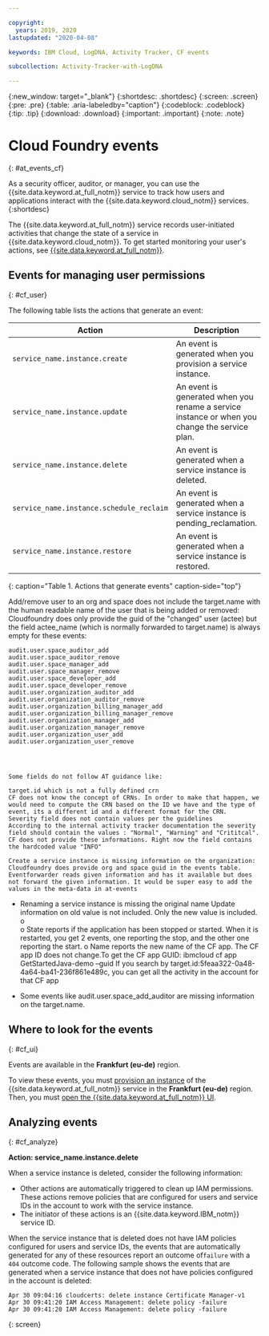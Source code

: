 ```yaml
---

copyright:
  years: 2019, 2020
lastupdated: "2020-04-08"

keywords: IBM Cloud, LogDNA, Activity Tracker, CF events

subcollection: Activity-Tracker-with-LogDNA

---
```


{:new_window: target="_blank"}
{:shortdesc: .shortdesc}
{:screen: .screen}
{:pre: .pre}
{:table: .aria-labeledby="caption"}
{:codeblock: .codeblock}
{:tip: .tip}
{:download: .download}
{:important: .important}
{:note: .note}

# Cloud Foundry events  
{: #at_events_cf}

As a security officer, auditor, or manager, you can use the {{site.data.keyword.at_full_notm}} service to track how users and applications interact with the {{site.data.keyword.cloud_notm}} services. 
{:shortdesc}

The {{site.data.keyword.at_full_notm}} service records user-initiated activities that change the state of a service in {{site.data.keyword.cloud_notm}}. To get started monitoring your user's actions, see [{{site.data.keyword.at_full_notm}}](/docs/services/Activity-Tracker-with-LogDNA?topic=Activity-Tracker-with-LogDNA-getting-started#getting-started). 


## Events for managing user permissions
{: #cf_user}

The following table lists the actions that generate an event:

| Action                                   | Description |
|------------------------------------------|---------|
| `service_name.instance.create`           | An event is generated when you provision a service instance. |
| `service_name.instance.update`           | An event is generated when you rename a service instance or when you change the service plan. |
| `service_name.instance.delete`           | An event is generated when a service instance is deleted. |
| `service_name.instance.schedule_reclaim` | An event is generated when a service instance is pending_reclamation. |
| `service_name.instance.restore`          | An event is generated when a service instance is restored. |
{: caption="Table 1. Actions that generate events" caption-side="top"} 
 

Add/remove user to an org and space does not include the target.name with the human readable name of the user that is being added or removed:
Cloudfoundry does only provide the guid of the "changed" user (actee) but the field actee_name (which is normally forwarded to target.name) is always empty for these events:

    audit.user.space_auditor_add
    audit.user.space_auditor_remove
    audit.user.space_manager_add
    audit.user.space_manager_remove
    audit.user.space_developer_add
    audit.user.space_developer_remove
    audit.user.organization_auditor_add
    audit.user.organization_auditor_remove
    audit.user.organization_billing_manager_add
    audit.user.organization_billing_manager_remove
    audit.user.organization_manager_add
    audit.user.organization_manager_remove
    audit.user.organization_user_add
    audit.user.organization_user_remove




    Some fields do not follow AT guidance like:

    target.id which is not a fully defined crn
    CF does not know the concept of CRNs. In order to make that happen, we would need to compute the CRN based on the ID we have and the type of event, its a different id and a different format for the CRN.
    Severity field does not contain values per the guidelines
    According to the internal activity tracker documentation the severity field should contain the values : "Normal", "Warning" and "Crititcal". CF does not provide these informations. Right now the field contains the hardcoded value "INFO"

    Create a service instance is missing information on the organization:
    Cloudfoundry does provide org and space guid in the events table. Eventforwarder reads given information and has it available but does not forward the given information. It would be super easy to add the values in the meta-data in at-events








-	Renaming a service instance is missing the original name
Update information on old value is not included. Only the new value is included.
o	 
o	State reports if the application has been stopped or started. When it is restarted, you get 2 events, one reporting the stop, and the other one reporting the start.
o	Name reports the new name of the CF app. The CF app ID does not change.To get the CF app GUID:
ibmcloud cf app GetStartedJava-demo –guid
If you search by target.id:5feaa322-0a48-4a64-ba41-236f861e489c, you can get all the activity in the account for that CF app
 

-	Some events like audit.user.space_add_auditor are missing information on the target.name.







## Where to look for the events
{: #cf_ui}

Events are available in the **Frankfurt (eu-de)** region. 

To view these events, you must [provision an instance](/docs/services/Activity-Tracker-with-LogDNA?topic=Activity-Tracker-with-LogDNA-provision#provision) of the {{site.data.keyword.at_full_notm}} service in the **Frankfurt (eu-de)** region. Then, you must [open the {{site.data.keyword.at_full_notm}} UI](/docs/Activity-Tracker-with-LogDNA?topic=Activity-Tracker-with-LogDNA-launch#launch_cloud_ui). 



## Analyzing events
{: #cf_analyze}

**Action: service_name.instance.delete**

When a service instance is deleted, consider the following information:
* Other actions are automatically triggered to clean up IAM permissions. These actions remove policies that are configured for users and service IDs in the account to work with the service instance. 
* The initiator of these actions is an {{site.data.keyword.IBM_notm}} service ID.


When the service instance that is deleted does not have IAM policies configured for users and service IDs, the events that are automatically generated for any of these resources report an outcome of`failure` with a `404` outcome code. The following sample shows the events that are generated when a service instance that does not have policies configured in the account is deleted:

```
Apr 30 09:04:16 cloudcerts: delete instance Certificate Manager-v1
Apr 30 09:41:20 IAM Access Management: delete policy -failure
Apr 30 09:41:20 IAM Access Management: delete policy -failure
```
{: screen}
